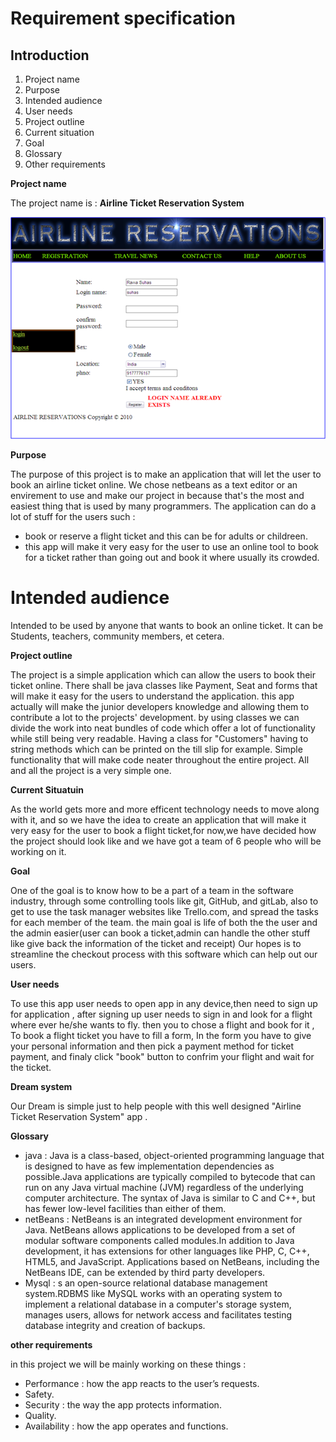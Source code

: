 Requirement specification
========
## Introduction
1. Project name
2. Purpose
3. Intended audience
4. User needs 
5. Project outline 
6. Current situation 
7. Goal  
8. Glossary
9. Other requirements

__Project name__

The project name is : **Airline Ticket Reservation System**

![app](/images/airline.png)

__Purpose__

The purpose of this project is to make an application that will let the user to book an 
airline ticket online.
We chose netbeans as a text editor or an envirement to use and make our project in because that's the most and easiest thing that is 
used by many programmers.
The application can do a lot of stuff for the users such :
* book or reserve a flight ticket and this can be for adults or childreen.
* this app will make it very easy for the user to use an online tool to book for a ticket 
rather than going out and book it where usually its crowded.

# Intended audience

Intended to be used by anyone that wants to book an online ticket. 
It can be Students, teachers, community members, et cetera.

__Project outline__

The project is a simple application which can allow the users to book their ticket online.
There shall be java classes like Payment, Seat and forms that will make it easy
for the users to understand the application.
this app actually will make the junior developers knowledge and allowing 
them to contribute a lot to the projects' development. by using classes we can divide the work into neat bundles 
of code which offer a lot of functionality while still being very readable. Having a class for "Customers" having 
to string methods which can be printed on the till slip for example. Simple functionality that will make code 
neater throughout the entire project. All and all the project is a very simple one.

__Current Situatuin__

As the world gets more and more efficent technology needs to move along with it, and so we have the idea to create an application that will make it very easy for the user to book a flight ticket,for now,we have decided how the project should look like and we have got a team of 6 people who will be working on it.

__Goal__

One of the goal is to know how to be a part of a team in the software industry, through some controlling tools like git, GitHub, and gitLab, 
also to get to use the task manager websites like Trello.com, and spread the tasks for each member of the team. 
the main goal is life of both the the user and the admin easier(user can book a ticket,admin can handle the other stuff like give back the information of the ticket and receipt)
Our hopes is to streamline the checkout process with this software which can help out our users.


__User needs__

To use this app user needs to open app in any device,then need to sign up for application ,
after signing up user needs to sign in and look for a flight where ever he/she wants to fly.
then you to chose a flight and book for it , 
To book a flight ticket you have to fill a form, 
In the form you have to give your personal information and then pick  a payment method for ticket payment,
and finaly click "book" button to confrim your flight and wait for the ticket. 


 __Dream system__

 Our Dream is simple just to help people with this well designed  "Airline Ticket Reservation System" app .




__Glossary__

 * java : Java is a class-based, object-oriented programming language that is designed to have as few implementation dependencies as possible.Java applications are typically compiled to bytecode that can run on any Java virtual machine (JVM) regardless of the underlying computer architecture. The syntax of Java is similar to C and C++, but has fewer low-level facilities than either of them.
 * netBeans : NetBeans is an integrated development environment for Java. NetBeans allows applications to be developed from a set of modular software components called modules.In addition to Java development, it has extensions for other languages like PHP, C, C++, HTML5, and JavaScript. Applications based on NetBeans, including the NetBeans IDE, can be extended by third party developers.
  * Mysql : s an open-source relational database management system.RDBMS like MySQL works with an operating system to implement a relational database in a computer's storage system, manages users, allows for network access and facilitates testing database integrity and creation of backups.

  __other requirements__

in this project we will be mainly working on these things : 
* Performance : how the app reacts to the user’s requests.
* Safety.
* Security :  the way the app protects information.
* Quality.
* Availability : how the app operates and functions.
